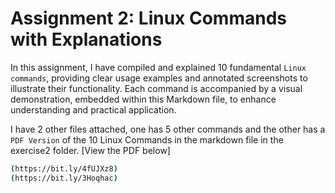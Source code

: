 # Assignment 2: Linux Commands with Explanations

In this assignment, I have compiled and explained 10 fundamental `Linux commands`, providing clear usage examples and annotated screenshots to illustrate their functionality. Each command is accompanied by a visual demonstration, embedded within this Markdown file, to enhance understanding and practical application.

I have 2 other files attached, one has 5 other commands and the other has a `PDF Version` of the 10 Linux Commands in the markdown file in the exercise2 folder.
[View the PDF below]
```bash
(https://bit.ly/4fUJXz8)
(https://bit.ly/3Hoqhac)
```
